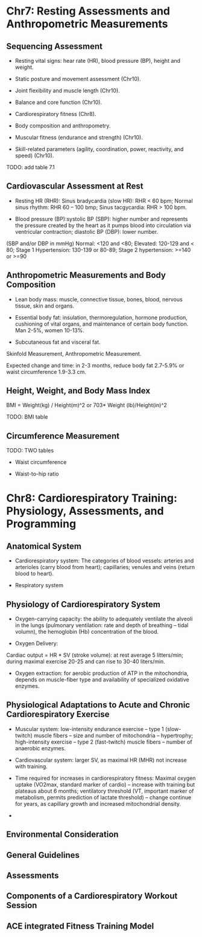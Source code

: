 # Chr7: Resting Assessments and Anthropometric Measurements

## Sequencing Assessment

- Resting vital signs: hear rate (HR), blood pressure (BP), height and weight.

- Static posture and movement assessment (Chr10). 

- Joint flexibility and muscle length (Chr10).

- Balance and core function (Chr10).

- Cardiorespiratory fitness (Chr8).

- Body composition and anthropometry.

- Muscular fitness (endurance and strength) (Chr10).

- Skill-related parameters (agility, coordination, power, reactivity, and speed) (Chr10).

TODO: add table 7.1



## Cardiovascular Assessment at Rest

- Resting HR (RHR): Sinus bradycardia (slow HR): RHR < 60 bpm; Normal sinus rhythm: RHR 60 – 100 bmp; Sinus tacgycardia: RHR > 100 bpm.

- Blood pressure (BP):systolic BP (SBP): higher number and represents the pressure created by the heart as it pumps blood into circulation via ventricular contraction; diastolic BP (DBP): lower number. 

(SBP and/or DBP in mmHg) Normal: <120 and <80; Elevated: 120-129 and < 80; Stage 1 Hypertension: 130-139 or 80-89; Stage 2 hypertension: >=140 or >=90 



## Anthropometric Measurements and Body Composition

- Lean body mass: muscle, connective tissue, bones, blood, nervous tissue, skin and organs.

- Essential body fat: insulation, thermoregulation, hormone production, cushioning of vital organs, and maintenance of certain body function. Man 2-5%, women 10-13%.

- Subcutaneous fat and visceral fat.

Skinfold Measurement, Anthropometric Measurement.

Expected change and time: in 2-3 months, reduce  body fat 2.7-5.9% or waist circumference 1.9-3.3 cm. 



## Height, Weight, and Body Mass Index

BMI = Weight(kg) / Height(m)^2 or 703* Weight (lb)/Height(in)^2

TODO: BMI table


## Circumference Measurement

TODO: TWO tables

- Waist circumference

- Waist-to-hip ratio


# Chr8: Cardiorespiratory Training: Physiology, Assessments, and Programming

## Anatomical System

- Cardiorespiratory system: The categories of blood vessels: arteries and arterioles (carry blood from heart); capillaries; venules and veins (return blood to heart).

- Respiratory system



## Physiology of Cardiorespiratory System

- Oxygen-carrying capacity: the ability to adequately ventilate the alveoli in the lungs (pulmonary ventilation: rate and depth of breathing – tidal volumn), the hemoglobin (Hb) concentration of the blood.

- Oxygen Delivery: 

Cardiac output = HR * SV (stroke volume): at rest average 5 litters/min; during maximal exercise 20-25 and can rise to 30-40 liters/min.

- Oxygen extraction: for aerobic production of ATP in the mitochondria, depends on muscle-fiber type and availability of specialized oxidative enzymes. 



## Physiological Adaptations to Acute and Chronic Cardiorespiratory Exercise

- Muscular system: low-intensity endurance exercise – type 1 (slow-twitch) muscle fibers – size and number of mitochondria – hypertrophy; high-intensity exercise – type 2 (fast-twitch) muscle fibers – number of anaerobic enzymes.

- Cardiovascular system: larger SV, as maximal HR (MHR) not increase with training.

- Time required for increases in cardiorespiratory fitness: Maximal oxygen uptake (VO2max, standard marker of cardio) – increase with training but plateaus about 6 months; ventilatory threshold (VT, important marker of metabolism, permits prediction of lactate threshold) – change continue for years, as capillary growth and increased mitochondrial density.

- 


## Environmental Consideration

## General Guidelines

## Assessments

## Components of a Cardiorespiratory Workout Session

## ACE integrated Fitness Training Model
